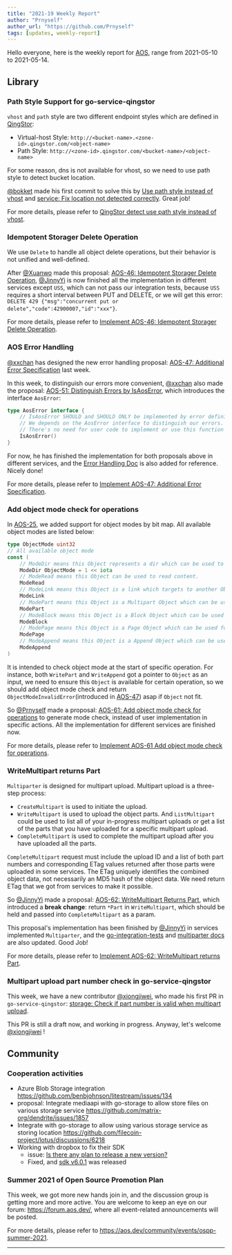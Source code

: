 ```yaml
---
title: "2021-19 Weekly Report"
author: "Prnyself"
author_url: "https://github.com/Prnyself"
tags: [updates, weekly-report]
---
```


Hello everyone, here is the weekly report for [AOS](https://aos.dev), range from 2021-05-10 to 2021-05-14.

## Library

### Path Style Support for go-service-qingstor

`vhost` and `path` style are two different endpoint styles which are defined in [QingStor](https://docs.qingcloud.com/qingstor/#%E5%8C%BA%E5%9F%9F%E5%8F%8A%E8%AE%BF%E9%97%AE%E5%9F%9F%E5%90%8D):

- Virtual-host Style: `http://<bucket-name>.<zone-id>.qingstor.com/<object-name>`
- Path Style: `http://<zone-id>.qingstor.com/<bucket-name>/<object-name>`

For some reason, dns is not available for vhost, so we need to use path style to detect bucket location.

[@bokket] made his first commit to solve this by [Use path style instead of vhost](https://github.com/aos-dev/go-service-qingstor/pull/43) 
and [service: Fix location not detected correctly](https://github.com/aos-dev/go-service-qingstor/pull/45). Great job!  

For more details, please refer
to [QingStor detect use path style instead of vhost](https://github.com/aos-dev/go-service-qingstor/issues/1).

### Idempotent Storager Delete Operation

We use `Delete` to handle all object delete operations, but their behavior is not unified and well-defined.

After [@Xuanwo] made this
proposal: [AOS-46: Idempotent Storager Delete Operation](https://github.com/aos-dev/specs/blob/master/rfcs/46-idempotent-delete.md), 
[@JinnyYi] is now finished all the implementation in different services except `USS`, which can not pass our integration tests,
because `USS` requires a short interval between PUT and DELETE, or we will get this error:
`DELETE 429 {"msg":"concurrent put or delete","code":42900007,"id":"xxx"}`.

For more details, please refer
to [Implement AOS-46: Idempotent Storager Delete Operation](https://github.com/aos-dev/go-storage/issues/554).

### AOS Error Handling

[@xxchan] has designed the new error handling proposal: 
[AOS-47: Additional Error Specification](https://github.com/aos-dev/specs/blob/master/rfcs/47-additional-error-specification.md) last week.

In this week, to distinguish our errors more convenient, [@xxchan] also made the proposal:
[AOS-51: Distinguish Errors by IsAosError](https://github.com/aos-dev/specs/pull/51), which introduces the interface `AosError`:

```go
type AosError interface {
	// IsAosError SHOULD and SHOULD ONLY be implemented by error definitions in go-storage & go-service-*.
	// We depends on the AosError interface to distinguish our errors.
	// There's no need for user code to implement or use this function and interface.
	IsAosError()
}
```

For now, he has finished the implementation for both proposals above in different services, 
and the [Error Handling Doc](/docs/go-storage/handling-errors) is also added for reference. Nicely done!

For more details, please refer
to [Implement AOS-47: Additional Error Specification](https://github.com/aos-dev/go-storage/issues/558).

### Add object mode check for operations

In [AOS-25](https://github.com/aos-dev/specs/blob/master/rfcs/25-object-mode.md), 
we added support for object modes by bit map. All available object modes are listed below:

```go
type ObjectMode uint32
// All available object mode
const (
    // ModeDir means this Object represents a dir which can be used to list with dir mode.
    ModeDir ObjectMode = 1 << iota
    // ModeRead means this Object can be used to read content.
    ModeRead
    // ModeLink means this Object is a link which targets to another Object.
    ModeLink
    // ModePart means this Object is a Multipart Object which can be used for multipart operations.
    ModePart
    // ModeBlock means this Object is a Block Object which can be used for block operations.
    ModeBlock
    // ModePage means this Object is a Page Object which can be used for random write with offset.
    ModePage
    // ModeAppend means this Object is a Append Object which can be used for append.
    ModeAppend
)
```

It is intended to check object mode at the start of specific operation. For instance, both `WritePart`
and `WriteAppend` got a pointer to `Object` as an input, we need to ensure this `Object` is available
for certain operation, so we should add object mode check and 
return `ObjectModeInvalidError`(introduced in [AOS-47](https://github.com/aos-dev/specs/blob/master/rfcs/47-additional-error-specification.md)) asap if `Object` not fit.

So [@Prnyself] made a proposal: [AOS-61: Add object mode check for operations](https://github.com/aos-dev/specs/blob/master/rfcs/61-add-object-mode-check-for-operations.md) 
to generate mode check, instead of user implementation in specific actions. All the implementation for different services are finished now.

For more details, please refer
to [Implement AOS-61 Add object mode check for operations](https://github.com/aos-dev/go-storage/issues/557).

### WriteMultipart returns Part

`Multiparter` is designed for multipart upload. Multipart upload is a three-step process:

- `CreateMultipart` is used to initiate the upload.
- `WriteMultipart` is used to upload the object parts. And `ListMultipart` could be used to list all of your in-progress multipart uploads or get a list of the parts that you have uploaded for a specific multipart upload.
- `CompleteMultipart` is used to complete the multipart upload after you have uploaded all the parts.

`CompleteMultipart` request must include the upload ID and a list of both part numbers and corresponding ETag values returned after those parts were uploaded in some services. 
The ETag uniquely identifies the combined object data, not necessarily an MD5 hash of the object data. We need return ETag that we got from services to make it possible.

So [@JinnyYi] made a proposal: [AOS-62: WriteMultipart Returns Part](https://github.com/aos-dev/specs/blob/master/rfcs/62-writemultipart-returns-part.md), 
which introduced a **break change**: return `*Part` in `WriteMultipart`, which should be held and passed into `CompleteMultipart` as a param.

This proposal's implementation has been finished by [@JinnyYi] in services implemented `Multiparter`, and the [go-integration-tests](https://github.com/aos-dev/go-integration-test) 
and [multiparter docs](/docs/go-storage/operations/multiparter/index) are also updated. Good Job!

For more details, please refer
to [Implement AOS-62: WriteMultipart returns Part](https://github.com/aos-dev/go-storage/issues/571).

### Multipart upload part number check in go-service-qingstor

This week, we have a new contributor [@xiongjiwei], who made his first PR in `go-service-qingstor`: 
[storage: Check if part number is valid when multipart upload](https://github.com/aos-dev/go-service-qingstor/pull/48).

This PR is still a draft now, and working in progress. Anyway, let's welcome [@xiongjiwei] !

## Community

### Cooperation activities

- Azure Blob Storage integration <https://github.com/benbjohnson/litestream/issues/134>
- proposal: Integrate mediaapi with go-storage to allow store files on various storage service <https://github.com/matrix-org/dendrite/issues/1857>
- Integrate with go-storage to allow using various storage service as storing location <https://github.com/filecoin-project/lotus/discussions/6218>
- Working with dropbox to fix their SDK
  - issue: [Is there any plan to release a new version?](https://github.com/dropbox/dropbox-sdk-go-unofficial/issues/77)
  - Fixed, and [sdk v6.0.1](https://github.com/dropbox/dropbox-sdk-go-unofficial/releases/tag/v6.0.1) was released
  
### Summer 2021 of Open Source Promotion Plan

This week, we got more new hands join in, and the discussion group is getting more and more active. 
You are welcome to keep an eye on our forum: <https://forum.aos.dev/>, where all event-related announcements will be posted.

For more details, please refer to <https://aos.dev/community/events/ospp-summer-2021>.

---

[go-storage]: https://github.com/aos-dev/go-storage

[go-integration-test]: https://github.com/aos-dev/go-integration-test

[@bokket]: https://github.com/bokket

[@JinnyYi]: https://github.com/JinnyYi

[@Prnyself]: https://github.com/Prnyself

[@xiongjiwei]: https://github.com/xiongjiwei

[@Xuanwo]: https://github.com/Xuanwo

[@xxchan]: https://github.com/xxchan